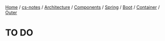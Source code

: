 [Home](https://mengxianbin.github.io) /
[cs-notes](https://mengxianbin.github.io/cs-notes/site) /
[Architecture](https://mengxianbin.github.io/cs-notes/site/Architecture) /
[Components](https://mengxianbin.github.io/cs-notes/site/Architecture/Components) /
[Spring](https://mengxianbin.github.io/cs-notes/site/Architecture/Components/Spring) /
[Boot](https://mengxianbin.github.io/cs-notes/site/Architecture/Components/Spring/Boot) /
[Container](https://mengxianbin.github.io/cs-notes/site/Architecture/Components/Spring/Boot/Container) /
[Outer](https://mengxianbin.github.io/cs-notes/site/Architecture/Components/Spring/Boot/Container/Outer)

# TO DO
